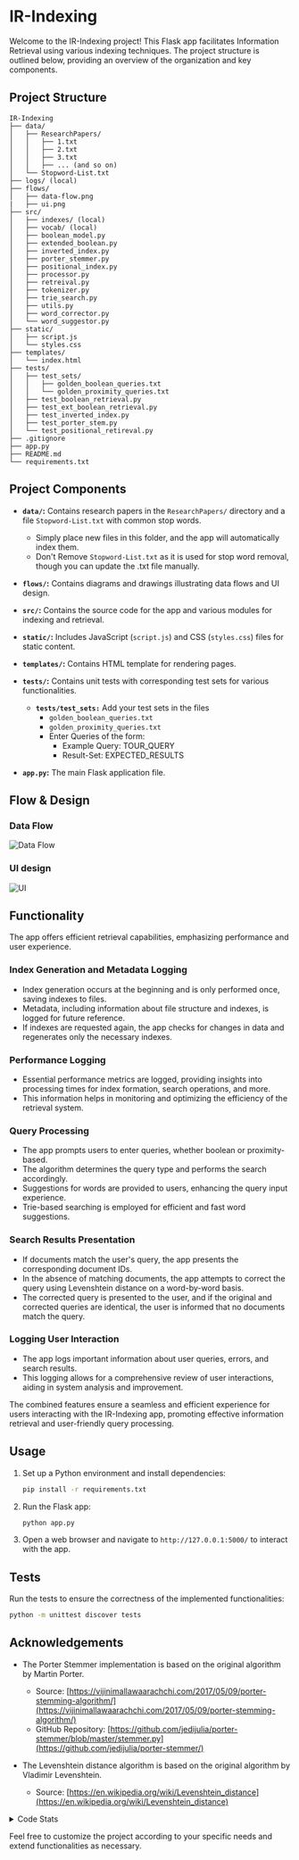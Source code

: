 # IR-Indexing

Welcome to the IR-Indexing project! This Flask app facilitates Information Retrieval using various indexing techniques. The project structure is outlined below, providing an overview of the organization and key components.

## Project Structure

```plaintext
IR-Indexing
├── data/
│   ├── ResearchPapers/
│   │   ├── 1.txt
│   │   ├── 2.txt
│   │   ├── 3.txt
│   │   ├── ... (and so on)
│   └── Stopword-List.txt
├── logs/ (local)
├── flows/
│   ├── data-flow.png
|   ├── ui.png
├── src/
│   ├── indexes/ (local)
│   ├── vocab/ (local)
│   ├── boolean_model.py
│   ├── extended_boolean.py
│   ├── inverted_index.py
│   ├── porter_stemmer.py
│   ├── positional_index.py
│   ├── processor.py
│   ├── retreival.py
│   ├── tokenizer.py
│   ├── trie_search.py
│   ├── utils.py
│   ├── word_corrector.py
│   └── word_suggestor.py
├── static/
│   ├── script.js
│   └── styles.css
├── templates/
│   └── index.html
├── tests/
│   ├── test_sets/
│   │   ├── golden_boolean_queries.txt
│   │   └── golden_proximity_queries.txt
│   ├── test_boolean_retrieval.py
│   ├── test_ext_boolean_retrieval.py
│   ├── test_inverted_index.py
│   ├── test_porter_stem.py
│   └── test_positional_retireval.py
├── .gitignore
├── app.py
├── README.md
└── requirements.txt
```

## Project Components

- **`data/`:** Contains research papers in the `ResearchPapers/` directory and a file `Stopword-List.txt` with common stop words.
  - Simply place new files in this folder, and the app will automatically index them.
  - Don't Remove `Stopword-List.txt` as it is used for stop word removal, though you can update the .txt file manually.

- **`flows/`:** Contains diagrams and drawings illustrating data flows and UI design.

- **`src/`:** Contains the source code for the app and various modules for indexing and retrieval.

- **`static/`:** Includes JavaScript (`script.js`) and CSS (`styles.css`) files for static content.

- **`templates/`:** Contains HTML template for rendering pages.
  
- **`tests/`:** Contains unit tests with corresponding test sets for various functionalities.
  
  - **`tests/test_sets:`** Add your test sets in the files
    - `golden_boolean_queries.txt`
    - `golden_proximity_queries.txt`
    - Enter Queries of the form:
      - Example Query: TOUR_QUERY 
      - Result-Set: EXPECTED_RESULTS

- **`app.py`:** The main Flask application file.

## Flow & Design
### Data Flow 
![Data Flow](flows/data-flow.png)

### UI design
![UI](flows/ui.png)


## Functionality

The app offers efficient retrieval capabilities, emphasizing performance and user experience.

### Index Generation and Metadata Logging

- Index generation occurs at the beginning and is only performed once, saving indexes to files.
- Metadata, including information about file structure and indexes, is logged for future reference.
- If indexes are requested again, the app checks  for changes in data and regenerates only the necessary indexes.

### Performance Logging

- Essential performance metrics are logged, providing insights into processing times for index formation, search operations, and more.
- This information helps in monitoring and optimizing the efficiency of the retrieval system.

### Query Processing

- The app prompts users to enter queries, whether boolean or proximity-based.
- The algorithm determines the query type and performs the search accordingly.
- Suggestions for words are provided to users, enhancing the query input experience.
- Trie-based searching is employed for efficient and fast word suggestions.

### Search Results Presentation

- If documents match the user's query, the app presents the corresponding document IDs.
- In the absence of matching documents, the app attempts to correct the query using Levenshtein distance on a word-by-word basis.
- The corrected query is presented to the user, and if the original and corrected queries are identical, the user is informed that no documents match the query.

### Logging User Interaction

- The app logs important information about user queries, errors, and search results.
- This logging allows for a comprehensive review of user interactions, aiding in system analysis and improvement.

The combined features ensure a seamless and efficient experience for users interacting with the IR-Indexing app, promoting effective information retrieval and user-friendly query processing.


## Usage

1. Set up a Python environment and install dependencies:

    ```bash
    pip install -r requirements.txt
    ```

2. Run the Flask app:

    ```bash
    python app.py
    ```

3. Open a web browser and navigate to `http://127.0.0.1:5000/` to interact with the app.

## Tests
Run the tests to ensure the correctness of the implemented functionalities:

```bash
python -m unittest discover tests
```

## Acknowledgements 
- The Porter Stemmer implementation is based on the original algorithm by Martin Porter.
  -  Source: [https://vijinimallawaarachchi.com/2017/05/09/porter-stemming-algorithm/](https://vijinimallawaarachchi.com/2017/05/09/porter-stemming-algorithm/)
  -   GitHub Repository: [https://github.com/jedijulia/porter-stemmer/blob/master/stemmer.py](https://github.com/jedijulia/porter-stemmer/)

- The Levenshtein distance algorithm is based on the original algorithm by Vladimir Levenshtein.
  - Source: [https://en.wikipedia.org/wiki/Levenshtein_distance](https://en.wikipedia.org/wiki/Levenshtein_distance)



<details>
  <summary>Code Stats</summary>


Total : 25 files,  2018 codes, 41 comments, 399 blanks, all 2458 lines

## Languages
| language | files | code | comment | blank | total |
| :--- | ---: | ---: | ---: | ---: | ---: |
| Python | 20 | 1,636 | 35 | 330 | 2,001 |
| CSS | 1 | 128 | 2 | 27 | 157 |
| JavaScript | 1 | 106 | 4 | 17 | 127 |
| Markdown | 1 | 58 | 0 | 17 | 75 |
| pip requirements | 1 | 50 | 0 | 1 | 51 |
| HTML | 1 | 40 | 0 | 7 | 47 |

## Directories
| path | files | code | comment | blank | total |
| :--- | ---: | ---: | ---: | ---: | ---: |
| . | 25 | 2,018 | 41 | 399 | 2,458 |
| . (Files) | 4 | 155 | 0 | 28 | 183 |
| src | 13 | 1,444 | 28 | 286 | 1,758 |
| static | 2 | 234 | 6 | 44 | 284 |
| templates | 1 | 40 | 0 | 7 | 47 |
| tests | 5 | 145 | 7 | 34 | 186 |

</details>

Feel free to customize the project according to your specific needs and extend functionalities as necessary.